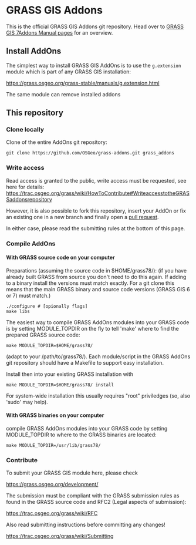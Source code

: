 # GRASS GIS Addons

This is the official GRASS GIS Addons git repository.
Head over to [GRASS GIS 7Addons Manual
pages](https://grass.osgeo.org/grass78/manuals/addons/)
for an overview.

## Install AddOns

The simplest way to install GRASS GIS AddOns is to use the `g.extension`
module which is part of any GRASS GIS installation:

<https://grass.osgeo.org/grass-stable/manuals/g.extension.html>

The same module can remove installed addons

## This repository

### Clone locally

Clone of the entire AddOns git repository:

```
git clone https://github.com/OSGeo/grass-addons.git grass_addons
```

### Write access

Read access is granted to the public, write access
must be requested, see here for details:
<https://trac.osgeo.org/grass/wiki/HowToContribute#WriteaccesstotheGRASSaddonsrepository>

However, it is also possible to fork this repository, insert your AddOn or fix
an existing one in a new branch and finally open
a [pull request](https://help.github.com/en/articles/about-pull-requests).

In either case, please read the submitting rules at the bottom of this page.

### Compile AddOns

#### With GRASS source code on your computer

Preparations (assuming the source code in $HOME/grass78/):
(if you have already built GRASS from source you don't need to do this
again. If adding to a binary install the versions must match exactly.
For a git clone this means that the main GRASS binary and source
code versions (GRASS GIS 6 or 7) must match.)

```
./configure # [opionally flags]
make libs
```

The easiest way to compile GRASS AddOns modules into your GRASS code
is by setting MODULE_TOPDIR on the fly to tell 'make' where to
find the prepared GRASS source code:

```
make MODULE_TOPDIR=$HOME/grass78/
```

(adapt to your /path/to/grass78/). Each module/script in the GRASS
AddOns git repository should have a Makefile to support easy
installation.

Install then into your existing GRASS installation with

```
make MODULE_TOPDIR=$HOME/grass78/ install
```

For system-wide installation this usually requires "root" priviledges
(so, also 'sudo' may help).

#### With GRASS binaries on your computer

compile GRASS AddOns modules into your GRASS code by setting
MODULE_TOPDIR to where to the GRASS binaries are located:

```
make MODULE_TOPDIR=/usr/lib/grass78/
```

### Contribute

To submit your GRASS GIS module here, please check

<https://grass.osgeo.org/development/>

The submission must be compliant with the GRASS
submission rules as found in the GRASS source code
and RFC2 (Legal aspects of submission):

<https://trac.osgeo.org/grass/wiki/RFC>

Also read submitting instructions before committing any changes!

<https://trac.osgeo.org/grass/wiki/Submitting>
